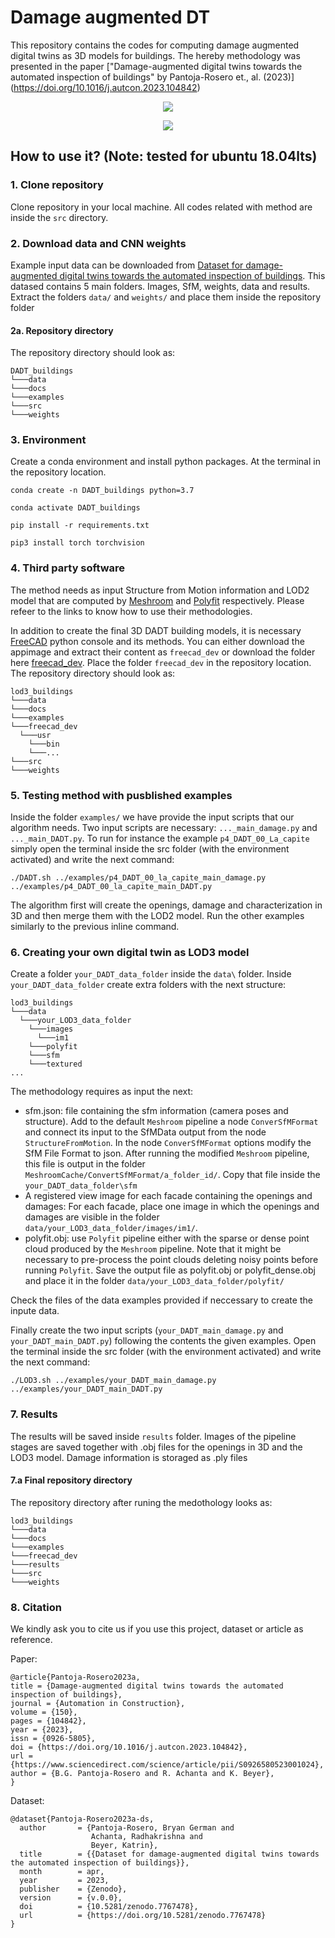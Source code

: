 # Damage augmented DT
This repository contains the codes for computing damage augmented digital twins as 3D models for buildings. The hereby methodology was presented in the paper ["Damage-augmented digital twins towards the automated inspection of buildings" by Pantoja-Rosero et., al. (2023)] (https://doi.org/10.1016/j.autcon.2023.104842)

<p align="center">
  <img src=docs/dadt_01.png>
</p>


<p align="center">
  <img src=docs/dadt_02.png>
</p>


## How to use it? (Note: tested for ubuntu 18.04lts)

### 1. Clone repository

Clone repository in your local machine. All codes related with method are inside the `src` directory.

### 2. Download data and CNN weights

Example input data can be downloaded from [Dataset for damage-augmented digital twins towards the automated inspection of buildings](https://doi.org/10.5281/zenodo.7767478). This datased contains 5 main folders. Images, SfM, weights, data and results. Extract the folders `data/` and `weights/` and place them inside the repository folder

#### 2a. Repository directory

The repository directory should look as:

```
DADT_buildings
└───data
└───docs
└───examples
└───src
└───weights
```

### 3. Environment

Create a conda environment and install python packages. At the terminal in the repository location.

`conda create -n DADT_buildings python=3.7`

`conda activate DADT_buildings`

`pip install -r requirements.txt`

`pip3 install torch torchvision`

### 4. Third party software

The method needs as input Structure from Motion information and LOD2 model that are computed by [Meshroom](https://github.com/alicevision/meshroom) and [Polyfit](https://github.com/LiangliangNan/PolyFit) respectively. Please refeer to the links to know how to use their methodologies.

In addition to create the final 3D DADT building models, it is necessary [FreeCAD](https://www.freecadweb.org/downloads.php) python console and its methods. You can either download the appimage and extract their content as `freecad_dev` or download the folder here [freecad_dev](https://drive.google.com/file/d/1LvjPHkhyo_gdBkCyHqN6uEqLqCGaB3vG/view?usp=sharing). Place the folder `freecad_dev` in the repository location. The repository directory should look as:

```
lod3_buildings
└───data
└───docs
└───examples
└───freecad_dev
  └───usr
    └───bin
    └───...
└───src
└───weights
```

### 5. Testing method with pusblished examples

Inside the folder `examples/` we have provide the input scripts that our algorithm needs. Two input scripts are necessary: `..._main_damage.py` and `..._main_DADT.py`. To run for instance the example `p4_DADT_00_La_capite` simply open the terminal inside the src folder (with the environment activated) and write the next command:

`./DADT.sh ../examples/p4_DADT_00_la_capite_main_damage.py ../examples/p4_DADT_00_la_capite_main_DADT.py`

The algorithm first will create the openings, damage and characterization in 3D and then merge them with the LOD2 model. Run the other examples similarly to the previous inline command.

### 6. Creating your own digital twin as LOD3 model

Create a folder `your_DADT_data_folder` inside the `data\` folder. Inside `your_DADT_data_folder` create extra folders with the next structure:
```
lod3_buildings
└───data
  └───your_LOD3_data_folder
    └───images
      └───im1
    └───polyfit      
    └───sfm
    └───textured      
...
```

The methodology requires as input the next:

- sfm.json: file containing the sfm information (camera poses and structure). Add to the default `Meshroom` pipeline a node `ConverSfMFormat` and connect its input to the SfMData output from the node `StructureFromMotion`. In the node `ConverSfMFormat` options modify the SfM File Format to json. After running the modified `Meshroom` pipeline, this file is output in the folder `MeshroomCache/ConvertSfMFormat/a_folder_id/`. Copy that file inside the `your_DADT_data_folder\sfm`
- A registered view image for each facade containing the openings and damages: For each facade, place one image in which the openings and damages are visible in the folder `data/your_LOD3_data_folder/images/im1/`.
- polyfit.obj: use `Polyfit` pipeline either with the sparse or dense point cloud produced by the `Meshroom` pipeline. Note that it might be necessary to pre-process the point clouds deleting noisy points before running `Polyfit`. Save the output file as polyfit.obj or polyfit_dense.obj and place it in the folder `data/your_LOD3_data_folder/polyfit/`

Check the files of the data examples provided if neccessary to create the inpute data.

Finally create the two input scripts (`your_DADT_main_damage.py` and `your_DADT_main_DADT.py`) following the contents the given examples. Open the terminal inside the src folder (with the environment activated) and write the next command:

`./LOD3.sh ../examples/your_DADT_main_damage.py ../examples/your_DADT_main_DADT.py`


### 7. Results

The results will be saved inside `results` folder. Images of the pipeline stages are saved together with .obj files for the openings in 3D and the LOD3 model. Damage information is storaged as .ply files

#### 7.a Final repository directory

The repository directory after runing the medothology looks as:

```
lod3_buildings
└───data
└───docs
└───examples
└───freecad_dev
└───results
└───src
└───weights
```

### 8. Citation

We kindly ask you to cite us if you use this project, dataset or article as reference.

Paper:
```
@article{Pantoja-Rosero2023a,
title = {Damage-augmented digital twins towards the automated inspection of buildings},
journal = {Automation in Construction},
volume = {150},
pages = {104842},
year = {2023},
issn = {0926-5805},
doi = {https://doi.org/10.1016/j.autcon.2023.104842},
url = {https://www.sciencedirect.com/science/article/pii/S0926580523001024},
author = {B.G. Pantoja-Rosero and R. Achanta and K. Beyer},
}
```
Dataset:
```
@dataset{Pantoja-Rosero2023a-ds,
  author       = {Pantoja-Rosero, Bryan German and
                  Achanta, Radhakrishna and
                  Beyer, Katrin},
  title        = {{Dataset for damage-augmented digital twins towards the automated inspection of buildings}},
  month        = apr,
  year         = 2023,
  publisher    = {Zenodo},
  version      = {v.0.0},
  doi          = {10.5281/zenodo.7767478},
  url          = {https://doi.org/10.5281/zenodo.7767478}
}
```
